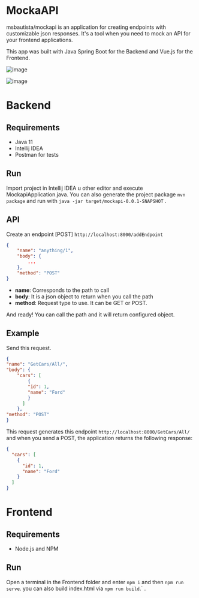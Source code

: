 # MockaAPI

msbautista/mockapi is an application for creating endpoints with customizable json responses.
It's a tool when you need to mock an API for your frontend applications.

This app was built with Java Spring Boot for the Backend and Vue.js for the Frontend.

![image](https://user-images.githubusercontent.com/57375735/166621604-07552efa-9a45-4c9d-b7bc-c1542bed4ad0.png)

![image](https://user-images.githubusercontent.com/57375735/166621738-8f1fde36-264d-4b54-b955-f5b196db1487.png)

# Backend

## Requirements

* Java 11
* Intellij IDEA
* Postman for tests

## Run

Import project in Intellij IDEA u other editor and execute MockapiApplication.java.
You can also generate the project package `mvn package` and run with `java -jar target/mockapi-0.0.1-SNAPSHOT` .

## API

Create an endpoint [POST] `http://localhost:8000/addEndpoint`

```json
{
    "name": "anything/1",
    "body": {
        ...
    },
    "method": "POST"
}
```

* **name**: Corresponds to the path to call
* **body**: It is a json object to return when you call the path
* **method**: Request type to use. It can be GET or POST.

And ready! You can call the path and it will return configured object.

## Example

Send this request.


```json
{
"name": "GetCars/All/",
"body": {
    "cars": [
        {
        "id": 1,
        "name": "Ford"
        }
      ]
    },
"method": "POST"
}
```

This request generates this endpoint `http://localhost:8000/GetCars/All/` and when you send a POST, the application returns the following response:

```json
{
  "cars": [
    {
      "id": 1,
      "name": "Ford"
    }
  ]
}
 ```
 
# Frontend
 
## Requirements

 * Node.js and NPM
 
## Run

Open a terminal in the Frontend folder and enter `npm i` and then `npm run serve`.
you can also build index.html via `npm run build`.` .
 
